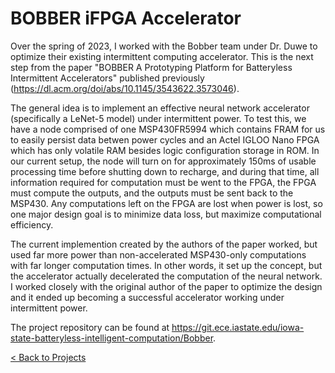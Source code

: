 # BOBBER iFPGA Accelerator

Over the spring of 2023, I worked with the Bobber team under Dr. Duwe to optimize their existing intermittent computing accelerator. This is the next step from the paper "BOBBER A Prototyping Platform for Batteryless Intermittent Accelerators" published previously (https://dl.acm.org/doi/abs/10.1145/3543622.3573046).

The general idea is to implement an effective neural network accelerator (specifically a LeNet-5 model) under intermittent power. To test this, we have a node comprised of one MSP430FR5994 which contains FRAM for us to easily persist data betwen power cycles and an Actel IGLOO Nano FPGA which has only volatile RAM besides logic configuration storage in ROM. In our current setup, the node will turn on for approximately 150ms of usable processing time before shutting down to recharge, and during that time, all information required for computation must be went to the FPGA, the FPGA must compute the outputs, and the outputs must be sent back to the MSP430. Any computations left on the FPGA are lost when power is lost, so one major design goal is to minimize data loss, but maximize computational efficiency.

The current implemention created by the authors of the paper worked, but used far more power than non-accelerated MSP430-only computations with far longer computation times. In other words, it set up the concept, but the accelerator actually decelerated the computation of the neural network. I worked closely with the original author of the paper to optimize the design and it ended up becoming a successful accelerator working under intermittent power.

The project repository can be found at https://git.ece.iastate.edu/iowa-state-batteryless-intelligent-computation/Bobber.


[< Back to Projects](/projects)